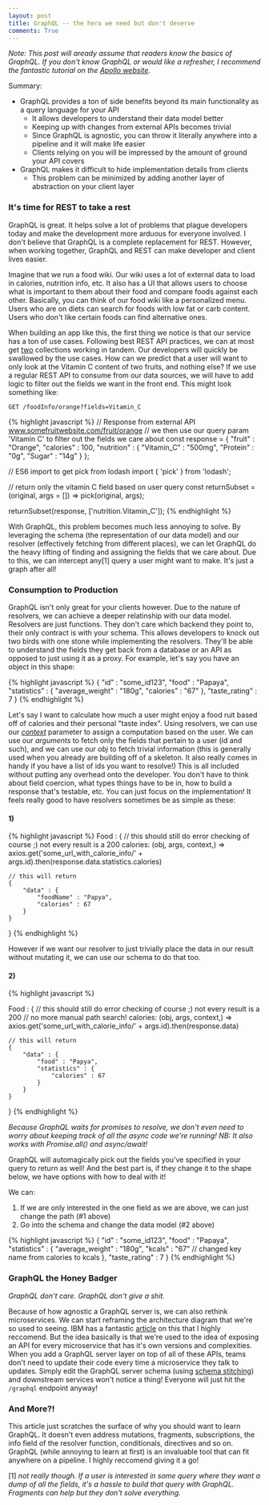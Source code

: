 ```yaml
---
layout: post
title: GraphQL -- the hero we need but don't deserve
comments: True
---
```


*Note: This post will aready assume that readers know the basics of GraphQL. If you don't know GraphQL or would like a refresher, I recommend the fantastic tutorial on the [Apollo website](https://dev-blog.apollodata.com/full-stack-react-graphql-tutorial-582ac8d24e3b).*

Summary:
* GraphQL provides a ton of side benefits beyond its main functionality as a query language for your API
    * It allows developers to understand their data model better
    * Keeping up with changes from external APIs becomes trivial
    * Since GraphQL is agnostic, you can throw it literally anywhere into a pipeline and it will make life easier
    * Clients relying on you will be impressed by the amount of ground your API covers
* GraphQL makes it difficult to hide implementation details from clients
    * This problem can be minimized by adding another layer of abstraction on your client layer

### It's time for REST to take a rest

GraphQL is great. It helps solve a lot of problems that plague developers today and make the development more arduous for everyone involved. I don't believe that GraphQL is a complete replacement for REST. However, when working together, GraphQL and REST can make developer and client lives easier.

Imagine that we run a food wiki. Our wiki uses a lot of external data to load in calories, nutrition info, etc. It also has a UI that allows users to choose what is important to them about their food and compare foods against each other. Basically, you can think of our food wiki like a personalized menu. Users who are on diets can search for foods with low fat or carb content. Users who don't like certain foods can find alternative ones.

When building an app like this, the first thing we notice is that our service has a ton of use cases. Following best REST API practices, we can at most get [two](https://docs.microsoft.com/en-us/azure/architecture/best-practices/api-design#organize-the-api-around-resources) collections working in tandem. Our developers will quickly be swallowed by the use cases. How can we predict that a user will want to only look at the Vitamin C content of two fruits, and nothing else? If we use a regular REST API to consume from our data sources, we will have to add logic to filter out the fields we want in the front end. This might look something like:

```GET /foodInfo/orange?fields=Vitamin_C```

{% highlight javascript %}
// Response from external API www.somefruitwebsite.com/fruit/orange
// we then use our query param 'Vitamin C' to filter out the fields we care about
const response = {
    "fruit" : "Orange",
    "calories" : 100,
    "nutrition" : {
        "Vitamin_C" : "500mg",
        "Protein" : "0g",
        "Sugar" : "14g"
    }
}; 

// ES6 import to get pick from lodash
import { 'pick' } from 'lodash';

// return only the vitamin C field based on user query
const returnSubset = (original, args = []) => pick(original, args); 

returnSubset(response, ['nutrition.Vitamin_C']);
{% endhighlight %}

With GraphQL, this problem becomes much less annoying to solve. By leveraging the schema (the representation of our data model) and our resolver (effectively fetching from different places), we can let GraphQL do the heavy lifting of finding and assigning the fields that we care about. Due to this, we can intercept any[1] query a user might want to make. It's just a graph after all!

### Consumption to Production

GraphQL isn't only great for your clients however. Due to the nature of resolvers, we can achieve a deeper relatinship with our data model. Resolvers are just functions. They don't care which backend they point to, their only contract is with your schema. This allows developers to knock out two birds with one stone while implementing the resolvers. They'll be able to understand the fields they get back from a database or an API as opposed to just using it as a proxy. For example, let's say you have an object in this shape:

{% highlight javascript %}
{
    "id" : "some_id123",
    "food" : "Papaya",
    "statistics" : {
        "average_weight" : "180g",
        "calories" : "67"
    },
    "taste_rating" : 7
}
{% endhighlight %}

Let's say I want to calculate how much a user might enjoy a food ruit based off of calories and their personal "taste index". Using resolvers, we can use our *[context](http://graphql.org/learn/execution/#root-fields-resolvers)* parameter to assign a computation based on the user. We can use our *arguments* to fetch only the fields that pertain to a user (id and such), and we can use our *obj* to fetch trivial information (this is generally used when you already are building off of a skeleton. It also really comes in handy if you have a list of ids you want to resolve!) This is all included without putting any overhead onto the developer. You don't have to think about field coercion, what types things have to be in, how to build a response that's testable, etc. You can just focus on the implementation! It feels really good to have resolvers sometimes be as simple as these:

#### 1)

{% highlight javascript %}
Food : {
    // this should still do error checking of course ;) not every result is a 200
    calories: (obj, args, context,) => axios.get('some_url_with_calorie_info/' + args.id).then(response.data.statistics.calories) 

    // this will return
    {
        "data" : {
            "foodName" : "Papya",
            "calories" : 67
        }
    } 
}
{% endhighlight %}

However if we want our resolver to just trivially place the data in our result without mutating it, we can use our schema to do that too. 

#### 2)
{% highlight javascript %}

Food : {
    // this should still do error checking of course ;) not every result is a 200
    // no more manual path search! 
    calories: (obj, args, context,) => axios.get('some_url_with_calorie_info/' + args.id).then(response.data) 

    // this will return
    {
        "data" : {
            "food" : "Papya",
            "statistics" : {
                "calories" : 67
            }
        }
    } 
}
{% endhighlight %}


*Because GraphQL waits for promises to resolve, we don't even need to worry about keeping track of all the async code we're running!*
*NB: It also works with Promise.all() and async/await!*

GraphQL will automagically pick out the fields you've specified in your query to return as well! And the best part is, if they change it to the shape below, we have options with how to deal with it!

We can:
1. If we are only interested in the one field as we are above, we can just change the path (#1 above)
2. Go into the schema and change the data model (#2 above)

{% highlight javascript %}
{
    "id" : "some_id123",
    "food" : "Papaya",
    "statistics" : {
        "average_weight" : "180g",
        "kcals" : "67" // changed key name from calories to kcals
    },
    "taste_rating" : 7
}
{% endhighlight %}

### GraphQL the Honey Badger

*GraphQL don't care. GraphQL don't give a shit.*

Because of how agnostic a GraphQL server is, we can also rethink microservices. We can start reframing the architecture diagram that we're so used to seeing. IBM has a fantastic [article](https://about.sourcegraph.com/graphql/graphql-at-massive-scale-graphql-as-the-glue-in-a-microservice-architecture/) on this that I highly reccomend. But the idea basically is that we're used to the idea of exposing an API for every microservice that has it's own versions and complexities. When you add a GraphQL server layer on top of all of these APIs, teams don't need to update their code every time a microservice they talk to updates. Simply edit the GraphQL server schema (using [schema stitching](https://www.apollographql.com/docs/graphql-tools/schema-stitching.html)) and downstream services won't notice a thing! Everyone will just hit the ```/graphql``` endpoint anyway!

### And More?!

This article just scratches the surface of why you should want to learn GraphQL. It doesn't even address mutations, fragments, subscriptions, the info field of the resolver function, conditionals, directives and so on. GraphQL (while annoying to learn at first) is an invaluable tool that can fit anywhere on a pipeline. I highly reccomend giving it a go!



[1] *not really though. If a user is interested in some query where they want a dump of all the fields, it's a hassle to build that query with GraphQL. Fragments can help but they don't solve everything.*